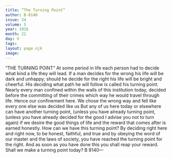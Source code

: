 ```yaml
---
title: “The Turning Point”
author: B-8140
issue: 24
volume: 5
year: 1916
month: 21
day: V
tags:
layout: page.njk
image:
---
```

“THE TURNING POINT”      At some period in life each person had to decide what kind a life they will lead. If a man decides for the wrong his life will be dark and unhappy; should he decide for the right his life will be bright and cheerful. His deciding what path he will follow is called his turning point.      Nearly every man confined within the walls of this institution today, decided before the committing of their crimes which way he would travel through life. Hence our confinement here. We chose the wrong way and fell like every one else was decided like us      But any of us here today or elsewhere can have another turning point, (unless you have already turning point, (unless you have already decided for the good I advise you not to turn again) if we desire the good things of life and the reward that comes after is earned honestly.      How can we have this turning point? By deciding right here and right now, to be honest, faithful, and true and by obeying the word of our master and the laws of society, you have reached the turning point for the right. And as soon as you have done this you shall reap your reward. Shall we make a turning point today?      B 8140—   

